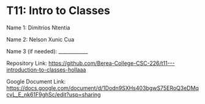 # T11: Intro to Classes

Name 1: Dimitrios Ntentia

Name 2: Nelson Xunic Cua

Name 3 (if needed): ____________

Repository Link: https://github.com/Berea-College-CSC-226/t11---introduction-to-classes-hollaaa

Google Document Link: https://docs.google.com/document/d/1Dodn9SXHs403bgwS75ERoQ3eDMqcvL_E_nk61F9ghSc/edit?usp=sharing
